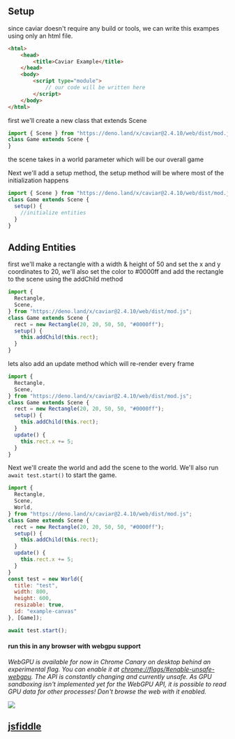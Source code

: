 ## Setup

since caviar doesn't require any build or tools, we can write this exampes using
only an html file.

```html
<html>
    <head>
        <title>Caviar Example</title>
    </head>
    <body>
        <script type="module">
            // our code will be written here
        </script>
    </body>
</html>
```

first we'll create a new class that extends Scene

```javascript
import { Scene } from "https://deno.land/x/caviar@2.4.10/web/dist/mod.js";
class Game extends Scene {
}
```

the scene takes in a world parameter which will be our overall game

Next we'll add a setup method, the setup method will be where most of the
initialization happens

```javascript
import { Scene } from "https://deno.land/x/caviar@2.4.10/web/dist/mod.js";
class Game extends Scene {
  setup() {
    //initialize entities
  }
}
```

## Adding Entities

first we'll make a rectangle with a width & height of 50 and set the x and y
coordinates to 20, we'll also set the color to #0000ff and add the rectangle to
the scene using the addChild method

```javascript
import {
  Rectangle,
  Scene,
} from "https://deno.land/x/caviar@2.4.10/web/dist/mod.js";
class Game extends Scene {
  rect = new Rectangle(20, 20, 50, 50, "#0000ff");
  setup() {
    this.addChild(this.rect);
  }
}
```

lets also add an update method which will re-render every frame

```javascript
import {
  Rectangle,
  Scene,
} from "https://deno.land/x/caviar@2.4.10/web/dist/mod.js";
class Game extends Scene {
  rect = new Rectangle(20, 20, 50, 50, "#0000ff");
  setup() {
    this.addChild(this.rect);
  }
  update() {
    this.rect.x += 5;
  }
}
```

Next we'll create the world and add the scene to the world. We'll also run
`await test.start()` to start the game.

```javascript
import {
  Rectangle,
  Scene,
  World,
} from "https://deno.land/x/caviar@2.4.10/web/dist/mod.js";
class Game extends Scene {
  rect = new Rectangle(20, 20, 50, 50, "#0000ff");
  setup() {
    this.addChild(this.rect);
  }
  update() {
    this.rect.x += 5;
  }
}
const test = new World({
  title: "test",
  width: 800,
  height: 600,
  resizable: true,
  id: "example-canvas"
}, [Game]);

await test.start();
```

#### run this in any browser with webgpu support


*WebGPU is available for now in Chrome Canary on desktop behind an experimental flag. You can enable it at [chrome://flags/#enable-unsafe-webgpu](chrome://flags/#enable-unsafe-webgpu). The API is constantly changing and currently unsafe. As GPU sandboxing isn't implemented yet for the WebGPU API, it is possible to read GPU data for other processes! Don't browse the web with it enabled.*

![](https://i.ibb.co/RY0wNPT/Screenshot-2022-06-06-062842.png)
## [jsfiddle](https://jsfiddle.net/u4L1dewc/1/)